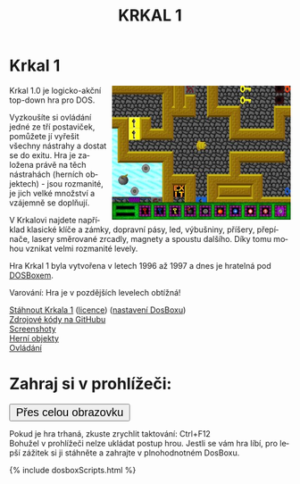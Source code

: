 ﻿---
layout: maincs
title: KRKAL 1
lang: cs
submenu: krkal1
---
# Krkal 1

<img src="/img/galerie/img/Krka1FL.jpg" style="float:right;margin-left:10px;" alt="level"/>
Krkal 1.0 je logicko-akční top-down hra pro DOS.

Vyzkoušíte si ovládání jedné ze tří postaviček, pomůžete jí vyřešit všechny nástrahy a dostat
se do exitu. Hra je založena právě na těch nástrahách (herních
objektech) - jsou rozmanité, je jich velké množství a vzájemně se doplňují.

V Krkalovi najdete například klasické klíče a zámky, dopravní pásy,
led, výbušniny, příšery, přepínače, lasery směrované zrcadly, magnety
a spoustu dalšího. Díky tomu mohou vznikat velmi rozmanité levely.

Hra Krkal 1 byla vytvořena v letech 1996 až 1997 a dnes je hratelná pod [DOSBoxem](http://www.dosbox.com/).
   
Varování: Hra je v pozdějších levelech obtížná!
 
[Stáhnout Krkala 1]({{site.data.constants.krkal1DownloadUrl}}) ([licence](/cs/download.html)) ([nastavení DosBoxu](/cs/k1dosbox.html))  
[Zdrojové kódy na GitHubu](https://github.com/HonzaMD/Krkal1)  
[Screenshoty](/cs/k1screenshots.html)  
[Herní objekty](/cs/k1objects.html)  
[Ovládání](/cs/k1controls.html)

# Zahraj si v prohlížeči:

<div id="dosbox"></div>
<button onclick="dosbox.requestFullScreen();" style="font-size:20px;padding:2px 10px;">Přes celou obrazovku</button>

Pokud je hra trhaná, zkuste zrychlit taktování: Ctrl+F12  
Bohužel v prohlížeči nelze ukládat postup hrou. Jestli se vám hra líbí, pro lepší zážitek si ji stáhněte a zahrajte v plnohodnotném DosBoxu.
    
{% include dosboxScripts.html %}
